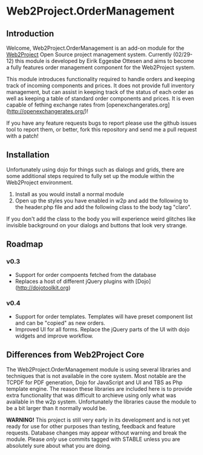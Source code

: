 # Web2Project.OrderManagement #

## Introduction ##
Welcome,
Web2Project.OrderManagement is an add-on module for the [Web2Project](http://web2project.net/) Open Source project management system.
Currently (02/29-12) this module is developed by Eirik Eggesbø Ottesen and aims to become a fully features order management component
for the Web2Project system.

This module introduces functionality required to handle orders and keeping track of incoming components and prices. It does
not provide full inventory management, but can assist in keeping track of the status of each order as well as keeping a table
of standard order components and prices. It is even capable of fething exchange rates from [openexchangerates.org] (http://openexchangerates.org/)!

If you have any feature requests bugs to report please use the github issues tool to report them, or better, fork this
repository and send me a pull request with a patch!

## Installation ##
Unfortunately using dojo for things such as dialogs and grids, there are some additional steps required to fully set
up the module within the Web2Project environment.

1. Install as you would install a normal module
2. Open up the styles you have enabled in w2p and add the following to the header.php file and add the following class
to the body tag "claro".

If you don't add the class to the body you will experience weird glitches like invisible background on your dialogs and
buttons that look very strange.

## Roadmap ##
### v0.3 ###
* Support for order compoents fetched from the database
* Replaces a host of different jQuery plugins with [Dojo] (http://dojotoolkit.org)

### v0.4 ###
* Support for order templates. Templates will have preset component list and can be "copied" as new orders.
* Improved UI for all forms. Replace the jQuery parts of the UI with dojo widgets and improve workflow.

## Differences from Web2Project Core ##
The Web2Project.OrderManagement module is using several libraries and techniques that is not available in the core system. Most notable
are the TCPDF for PDF generation, Dojo for JavaScript and UI and TBS as Php template engine. The reason these libraries are included
here is to provide extra functionality that was difficult to archieve using only what was available in the w2p system. Unfortunately
the libraries cause the module to be a bit larger than it normally would be.

**WARNING!** This project is still very early in its development and is not yet ready for use for other purposes than testing, feedback
and feature requests. Database changes may appear without warning and break the module. Please *only* use commits tagged with STABLE
unless you are absolutely sure about what you are doing.